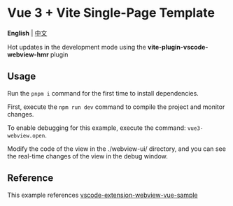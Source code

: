 # Vue 3 + Vite Single-Page Template

**English** | [中文](./README.zh_CN.md)

Hot updates in the development mode using the **vite-plugin-vscode-webview-hmr** plugin

## Usage

Run the `pnpm i` command for the first time to install dependencies.

First, execute the `npm run dev` command to compile the project and monitor changes.

To enable debugging for this example, execute the command: `vue3-webview.open`.

Modify the code of the view in the ./webview-ui/ directory, and you can see the real-time changes of the view in the debug window.

## Reference

This example references [vscode-extension-webview-vue-sample](https://github.com/TangGuoNiuBi/vscode-extension-webview-vue-sample)
